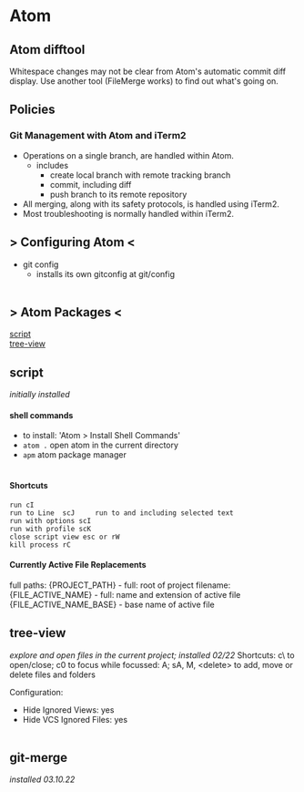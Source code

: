 # Atom

## Atom difftool
Whitespace changes may not be clear from Atom's automatic commit diff display.
Use another tool (FileMerge works) to find out what's going on.

## Policies

### Git Management with Atom and iTerm2
- Operations on a single branch,  are handled within Atom.
  - includes
    - create local branch with remote tracking branch
    - commit, including diff
    - push branch to its remote repository
- All merging, along with its safety protocols, is handled using iTerm2.
- Most troubleshooting is normally handled within iTerm2.

## > Configuring Atom <

- git config
  - installs its own gitconfig at git/config<br><br>

## > Atom Packages <

[script](./#script)<br>
[tree-view](./#tree-view)<br>

## script
*initially installed*
#### shell commands
  - to install: 'Atom > Install Shell Commands'
  - `atom .` open atom in the current directory
  - `apm` atom package manager <br><br>

#### Shortcuts
    run cI
    run to Line  scJ	 run to and including selected text
    run with options scI
    run with profile scK
    close script view esc or rW
    kill process rC

#### Currently Active File Replacements
full paths:
  {PROJECT_PATH} - full: root of project
filename:
  {FILE_ACTIVE_NAME} - full: name and extension of active file
  {FILE_ACTIVE_NAME_BASE} - base name of active file

## tree-view
*explore and open files in the current project; installed 02/22*
Shortcuts:
  c\ to open/close; c0 to focus
     while focussed: A; sA, M, &lt;delete&gt; to add, move or delete files and folders

Configuration:
  - Hide Ignored Views: yes
  - Hide VCS Ignored Files: yes<br><br>

## git-merge
*installed 03.10.22*
<br><br>
